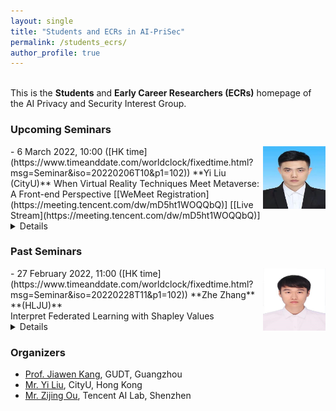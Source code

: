```yaml
---
layout: single
title: "Students and ECRs in AI-PriSec"
permalink: /students_ecrs/
author_profile: true
---
```


<br>This is the **Students** and **Early Career Researchers (ECRs)** homepage of the AI Privacy and Security Interest Group.  


### Upcoming Seminars

<img src="../images/yukang.jpg" style="float:right;width:100px;height:100px;margin-top:00px">
- 6 March 2022, 10:00 ([HK time](https://www.timeanddate.com/worldclock/fixedtime.html?msg=Seminar&iso=20220206T10&p1=102))  
**Yi Liu (CityU)**  
When Virtual Reality Techniques Meet Metaverse: A Front-end Perspective    
[[WeMeet Registration](https://meeting.tencent.com/dw/mD5ht1WOQQbQ)] [[Live Stream](https://meeting.tencent.com/dw/mD5ht1WOQQbQ)]<details><br>**Abstract:**Due to the development of network communication technology, Metaverse has entered the public eye. In this context, Metaverse has become a hot research direction, and related virtual reality technologies AR/VR/MR/XR have also become a research hotspot in the industry. In this talk, I will introduce the associations and differences between AR, VR, MR, and XR from the perspective of common sense in computer graphics, as well as some existing technical problems and corresponding solutions. Finally, a method to quickly build a simple VR APP based on ThreeJS and React will be introduced.<br><br>**Bio:** Yukang Shen received the B.Eng. degree in Network Engineering from Heilongjiang University, Harbin, China, in 2020. He is now a front-end engineer at SenseTime.<br></details>



### Past Seminars
<img src="../images/zhezhang.jpg" style="float:right;width:100px;height:100px;margin-top:00px">
- 27 February 2022, 11:00 ([HK time](https://www.timeanddate.com/worldclock/fixedtime.html?msg=Seminar&iso=20220228T11&p1=102))  
**Zhe Zhang**  **(HLJU)**
<br>Interpret Federated Learning with Shapley Values<details><br>**Abstract:** With the continuous breakthroughs in the research and application of federated learning, high-performance, complex algorithms and models generally lack the transparency of decision logic and the interpretability of results. Therefore, it is challenging to deploy federated learning technology in national defense, finance, medical care, law, and cybersecurity that require accurate decision-making. In this talk, the presenter will introduce some methods that Shapley values to explain vertical federated learning.<br>
<br>**Bios:** Zhe Zhang received the B.S. degree from the North China University of Water Resources and Electric Power, in 2020. He is currently working toward a Master's Degree in Information Statistics Technology at Heilongjiang University. His research interests are mainly federated learning, semi-supervised learning, and spiking neural networks.<br> </details>



### Organizers
- [Prof. Jiawen Kang](https://teacher.gdut.edu.cn/kangjiawen/zh_CN/index/204229/list/index.htm), GUDT, Guangzhou
- [Mr. Yi Liu](https://yiliucs.github.io/), CityU, Hong Kong  
- [Mr. Zijing Ou](https://j-zin.github.io/), Tencent AI Lab, Shenzhen
